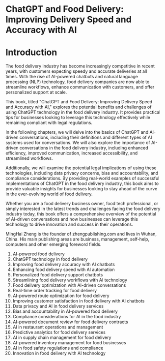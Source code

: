 # ChatGPT and Food Delivery: Improving Delivery Speed and Accuracy with AI

# Introduction

The food delivery industry has become increasingly competitive in recent years, with customers expecting speedy and accurate deliveries at all times. With the rise of AI-powered chatbots and natural language processing (NLP) technology, food delivery companies are now able to streamline workflows, enhance communication with customers, and offer personalized support at scale.

This book, titled "ChatGPT and Food Delivery: Improving Delivery Speed and Accuracy with AI," explores the potential benefits and challenges of using ChatGPT technology in the food delivery industry. It provides practical tips for businesses looking to leverage this technology effectively while remaining compliant with legal regulations.

In the following chapters, we will delve into the basics of ChatGPT and AI-driven conversations, including their definitions and different types of AI systems used for conversations. We will also explore the importance of AI-driven conversations in the food delivery industry, including enhanced efficiency, improved communication, increased accessibility, and streamlined workflows.

Additionally, we will examine the potential legal implications of using these technologies, including data privacy concerns, bias and accountability, and compliance considerations. By providing real-world examples of successful implementations of ChatGPT in the food delivery industry, this book aims to provide valuable insights for businesses looking to stay ahead of the curve in the ever-evolving world of food delivery.

Whether you are a food delivery business owner, food tech professional, or simply interested in the latest trends and challenges facing the food delivery industry today, this book offers a comprehensive overview of the potential of AI-driven conversations and how businesses can leverage this technology to drive innovation and success in their operations.

MingHai Zheng is the founder of zhengpublishing.com and lives in Wuhan, China. His main publishing areas are business, management, self-help, computers and other emerging foreword fields.



1. AI-powered food delivery
2. ChatGPT technology in food delivery
3. Improving food delivery accuracy with AI chatbots
4. Enhancing food delivery speed with AI automation
5. Personalized food delivery support chatbots
6. Streamlining food delivery workflows with AI technology
7. Food delivery optimization with AI-driven conversations
8. Real-time order tracking for food delivery
9. AI-powered route optimization for food delivery
10. Improving customer satisfaction in food delivery with AI chatbots
11. Data privacy and AI in food delivery services
12. Bias and accountability in AI-powered food delivery
13. Compliance considerations for AI in the food industry
14. AI-powered document review for food delivery contracts
15. AI in restaurant operations and management
16. Predictive analytics for food delivery services
17. AI in supply chain management for food delivery
18. AI-powered inventory management for food businesses
19. AI in food safety regulations and compliance
20. Innovation in food delivery with AI technology

